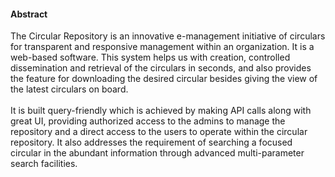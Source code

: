 <h4>Abstract </h4>
The Circular Repository is an innovative e-management initiative of circulars for
transparent and responsive management within an organization. It is a
web-based software. This system helps us with creation, controlled
dissemination and retrieval of the circulars in seconds, and also provides the
feature for downloading the desired circular besides giving the view of the latest
circulars on board.
</br> <br>
It is built query-friendly which is achieved by making API calls along with great
UI, providing authorized access to the admins to manage the repository and a
direct access to the users to operate within the circular repository. It also
addresses the requirement of searching a focused circular in the abundant
information through advanced multi-parameter search facilities.
